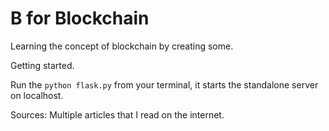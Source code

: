 # B for Blockchain

Learning the concept of blockchain by creating some.

Getting started.

Run the `python flask.py` from your terminal, it starts the standalone server on localhost.

Sources: Multiple articles that I read on the internet.
